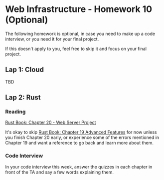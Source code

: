 # Web Infrastructure - Homework 10 (Optional)

The following homework is optional, in case you need to make up a code interview, or you need it for your final project.

If this doesn't apply to you, feel free to skip it and focus on your final project.
## Lap 1: Cloud

TBD

## Lap 2: Rust

### Reading

[Rust Book: Chapter 20 - Web Server Project](https://rust-book.cs.brown.edu/ch20-00-final-project-a-web-server.html)

It's okay to skip [Rust Book: Chapter 19 Advanced Features](https://rust-book.cs.brown.edu/ch19-00-advanced-features.html) for now unless you finish Chapter 20 early, or experience some of the errors mentioned in Chapter 19 and want a reference to go back and learn more about them.

### Code Interview
In your code interview this week, answer the quizzes in each chapter in front of the TA and say a few words explaining them.